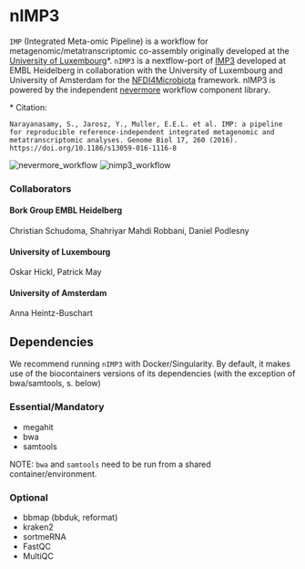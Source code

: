 nIMP3
=====

`IMP` (Integrated Meta-omic Pipeline) is a workflow for metagenomic/metatranscriptomic co-assembly originally developed at the [University of Luxembourg](https://git-r3lab.uni.lu/IMP/IMP)*. `nIMP3` is a nextflow-port of [IMP3](https://git-r3lab.uni.lu/IMP/imp3) developed at EMBL Heidelberg in collaboration with the University of Luxembourg and University of Amsterdam for the [NFDI4Microbiota](https://nfdi4microbiota.de/) framework. nIMP3 is powered by the independent [nevermore](https://github.com/cschu/nevermore) workflow component library.

\* Citation:

```
Narayanasamy, S., Jarosz, Y., Muller, E.E.L. et al. IMP: a pipeline for reproducible reference-independent integrated metagenomic and metatranscriptomic analyses. Genome Biol 17, 260 (2016). https://doi.org/10.1186/s13059-016-1116-8
```

![nevermore_workflow](https://raw.githubusercontent.com/grp-bork/nIMP3/main/docs/nevermore.svg)
![nimp3_workflow](https://raw.githubusercontent.com/grp-bork/nIMP3/main/docs/nimp3_workflow.svg)



### Collaborators

#### Bork Group EMBL Heidelberg
Christian Schudoma, Shahriyar Mahdi Robbani, Daniel Podlesny

#### University of Luxembourg
Oskar Hickl, Patrick May

#### University of Amsterdam
Anna Heintz-Buschart


Dependencies
------------

We recommend running `nIMP3` with Docker/Singularity. By default, it makes use of the biocontainers versions of its dependencies (with the exception of bwa/samtools, s. below)

### Essential/Mandatory

* megahit
* bwa
* samtools

NOTE: `bwa` and `samtools` need to be run from a shared container/environment.

### Optional

* bbmap (bbduk, reformat)
* kraken2
* sortmeRNA
* FastQC
* MultiQC




